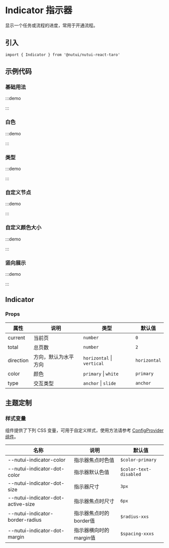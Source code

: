 # Indicator 指示器

显示一个任务或流程的进度，常用于开通流程。

## 引入

```tsx
import { Indicator } from '@nutui/nutui-react-taro'
```

## 示例代码

### 基础用法

:::demo

<CodeBlock src='taro/demo1.tsx'></CodeBlock>

:::

### 白色

:::demo

<CodeBlock src='h5/demo5.tsx'></CodeBlock>

:::

### 类型

:::demo

<CodeBlock src='h5/demo6.tsx'></CodeBlock>

:::

### 自定义节点

:::demo

<CodeBlock src='taro/demo2.tsx'></CodeBlock>

:::

### 自定义颜色大小

:::demo

<CodeBlock src='taro/demo3.tsx'></CodeBlock>

:::

### 竖向展示

:::demo

<CodeBlock src='taro/demo4.tsx'></CodeBlock>

:::

## Indicator

### Props

| 属性 | 说明 | 类型 | 默认值 |
| --- | --- | --- | --- |
| current | 当前页 | `number` | `0` |
| total | 总页数 | `number` | `2` |
| direction | 方向，默认为水平方向 | `horizontal` \| `vertical` | `horizontal` |
| color | 颜色 | `primary` \| `white` | `primary` |
| type | 交互类型 | `anchor` \| `slide` | `anchor` |

## 主题定制

### 样式变量

组件提供了下列 CSS 变量，可用于自定义样式，使用方法请参考 [ConfigProvider 组件](#/zh-CN/component/configprovider)。

| 名称 | 说明 | 默认值 |
| --- | --- | --- |
| \--nutui-indicator-color | 指示器焦点时色值 | `$color-primary` |
| \--nutui-indicator-dot-color | 指示器默认色值 | `$color-text-disabled` |
| \--nutui-indicator-dot-size | 指示器尺寸 | `3px` |
| \--nutui-indicator-dot-active-size | 指示器焦点时尺寸 | `6px` |
| \--nutui-indicator-border-radius | 指示器焦点时的border值 | `$radius-xxs` |
| \--nutui-indicator-dot-margin | 指示器横向时的margin值 | `$spacing-xxxs` |
